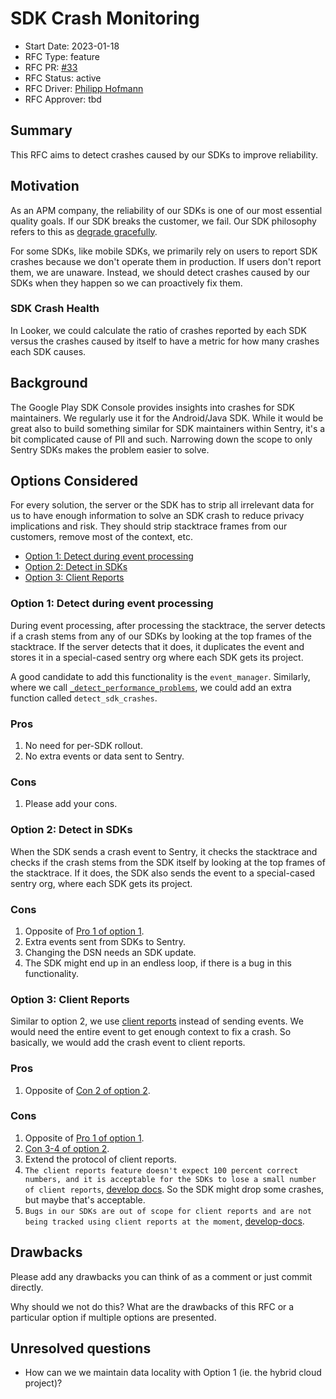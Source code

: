 # SDK Crash Monitoring

- Start Date: 2023-01-18
- RFC Type: feature
- RFC PR: [#33](https://github.com/getsentry/rfcs/pull/33)
- RFC Status: active
- RFC Driver: [Philipp Hofmann](https://github.com/philipphofmann)
- RFC Approver: tbd

## Summary

This RFC aims to detect crashes caused by our SDKs to improve reliability.

## Motivation

As an APM company, the reliability of our SDKs is one of our most essential quality goals. If our SDK breaks the customer, we fail. Our SDK philosophy refers to this as [degrade gracefully](https://develop.sentry.dev/sdk/philosophy/#degrade-gracefully).

For some SDKs, like mobile SDKs, we primarily rely on users to report  SDK crashes because we don't operate them in production. If users don't report them, we are unaware. Instead, we should detect crashes caused by our SDKs when they happen so we can proactively fix them.

### SDK Crash Health

In Looker, we could calculate the ratio of crashes reported by each SDK versus the crashes caused by itself to have a metric for how many crashes each SDK causes.

## Background

The Google Play SDK Console provides insights into crashes for SDK maintainers. We regularly use it for the Android/Java SDK. While it would be great also to build something similar for SDK maintainers within Sentry, it's a bit complicated cause of PII and such. Narrowing down the scope to only Sentry SDKs makes the problem easier to solve.

## Options Considered

For every solution, the server or the SDK has to strip all irrelevant data for us to have enough information to solve an SDK crash to reduce privacy implications and risk. They should strip stacktrace frames from our customers, remove most of the context, etc.

- [Option 1: Detect during event processing](#option-1)
- [Option 2: Detect in SDKs](#option-2)
- [Option 3: Client Reports](#option-3)

### Option 1: Detect during event processing <a name="option-1"></a>

During event processing, after processing the stacktrace, the server detects if a crash stems from any of our SDKs by looking at the top frames of the stacktrace. If the server detects that it does, it duplicates the event and stores it in a special-cased sentry org where each SDK gets its project.

A good candidate to add this functionality is the `event_manager`. Similarly, where we call [`_detect_performance_problems`](https://github.com/getsentry/sentry/blob/4525f70a1fb521445bbb4c9250b2e15e05b059c3/src/sentry/event_manager.py#L2461), we could add an extra function called `detect_sdk_crashes`.

### Pros <a name="option-1-pros"></a>

1. No need for per-SDK rollout.
2. No extra events or data sent to Sentry.

### Cons <a name="option-1-cons"></a>

1. Please add your cons.

### Option 2: Detect in SDKs <a name="option-2"></a>

When the SDK sends a crash event to Sentry, it checks the stacktrace and checks if the crash stems from the SDK itself by looking at the top frames of the stacktrace. If it does, the SDK also sends the event to a special-cased sentry org, where each SDK gets its project.

### Cons <a name="option-2-cons"></a>

1. Opposite of [Pro 1 of option 1](#option-1-pros).
2. Extra events sent from SDKs to Sentry.
3. Changing the DSN needs an SDK update.
4. The SDK might end up in an endless loop, if there is a bug in this functionality.

### Option 3: Client Reports <a name="option-3"></a>

Similar to option 2, we use [client reports](https://develop.sentry.dev/sdk/client-reports/) instead of sending events. We would need the entire event to get enough context to fix a crash. So basically, we would add the crash event to client reports.

### Pros

1. Opposite of [Con 2 of option 2](#option-2-cons).

### Cons

1. Opposite of [Pro 1 of option 1](#option-1-pros).
2. [Con 3-4 of option 2](#option-2-cons).
3. Extend the protocol of client reports.
4. `The client reports feature doesn't expect 100 percent correct numbers, and it is acceptable for the SDKs to lose a small number of client reports`, [develop docs](https://develop.sentry.dev/sdk/client-reports/#sdk-side-recommendations). So the SDK might drop some crashes, but maybe that's acceptable.
5. `Bugs in our SDKs are out of scope for client reports and are not being tracked using client reports at the moment`, [develop-docs](https://develop.sentry.dev/sdk/client-reports/#basic-operation).

## Drawbacks

Please add any drawbacks you can think of as a comment or just commit directly.

Why should we not do this? What are the drawbacks of this RFC or a particular option if
multiple options are presented.

## Unresolved questions

- How can we we maintain data locality with Option 1 (ie. the hybrid cloud project)?
